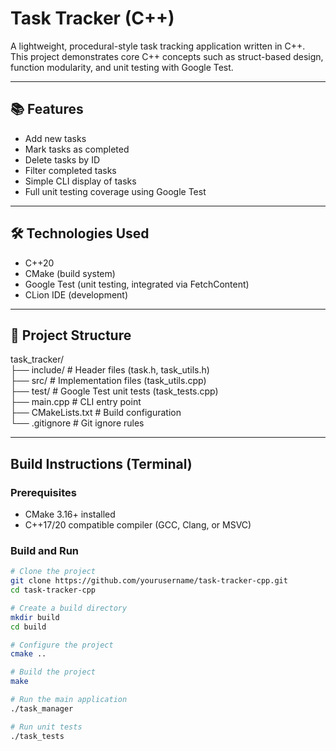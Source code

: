 # Task Tracker (C++)

A lightweight, procedural-style task tracking application written in C++.  
This project demonstrates core C++ concepts such as struct-based design, function modularity, and unit testing with Google Test.

---

## 📚 Features
- Add new tasks
- Mark tasks as completed
- Delete tasks by ID
- Filter completed tasks
- Simple CLI display of tasks
- Full unit testing coverage using Google Test

---

## 🛠 Technologies Used
- C++20
- CMake (build system)
- Google Test (unit testing, integrated via FetchContent)
- CLion IDE (development)

---

## 🧰 Project Structure

task_tracker/ <br>
├── include/ # Header files (task.h, task_utils.h) <br>
├── src/ # Implementation files (task_utils.cpp)<br>
├── test/ # Google Test unit tests (task_tests.cpp) <br>
├── main.cpp # CLI entry point <br>
├── CMakeLists.txt # Build configuration <br>
└── .gitignore # Git ignore rules<br>


---

##  Build Instructions (Terminal)

### Prerequisites
- CMake 3.16+ installed
- C++17/20 compatible compiler (GCC, Clang, or MSVC)

### Build and Run
```bash
# Clone the project
git clone https://github.com/yourusername/task-tracker-cpp.git
cd task-tracker-cpp

# Create a build directory
mkdir build
cd build

# Configure the project
cmake ..

# Build the project
make

# Run the main application
./task_manager

# Run unit tests
./task_tests
